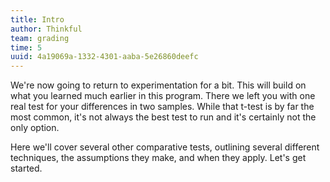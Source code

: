 ```yaml
---
title: Intro
author: Thinkful
team: grading
time: 5
uuid: 4a19069a-1332-4301-aaba-5e26860deefc
---
```


We're now going to return to experimentation for a bit. This will build on what you learned much earlier in this program. There we left you with one real test for your differences in two samples. While that t-test is by far the most common, it's not always the best test to run and it's certainly not the only option.

Here we'll cover several other comparative tests, outlining several different techniques, the assumptions they make, and when they apply. Let's get started.
